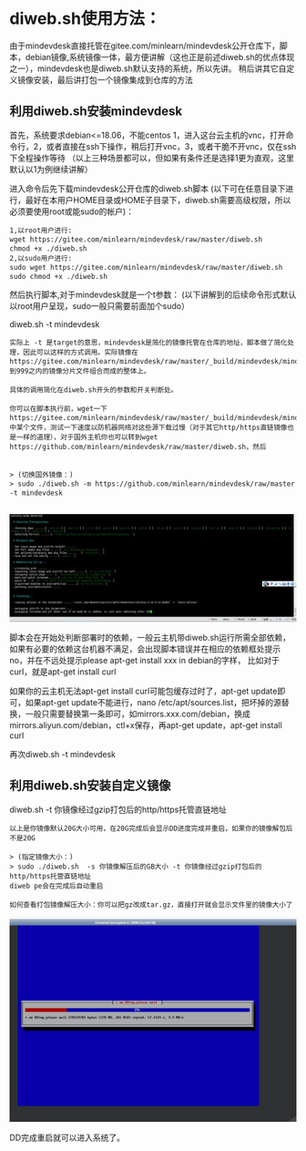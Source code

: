 
diweb.sh使用方法：
======

由于mindevdesk直接托管在gitee.com/minlearn/mindevdesk公开仓库下，脚本，debian镜像,系统镜像一体，最方便讲解（这也正是前述diweb.sh的优点体现之一），mindevdesk也是diweb.sh默认支持的系统，所以先讲。
稍后讲其它自定义镜像安装，最后讲打包一个镜像集成到仓库的方法

利用diweb.sh安装mindevdesk
------

首先，系统要求debian<=18.06，不能centos
1，进入这台云主机的vnc，打开命令行，2，或者直接在ssh下操作，稍后打开vnc，3，或者干脆不开vnc，仅在ssh下全程操作等待
（以上三种场景都可以，但如果有条件还是选择1更为直观，这里默认以1为例继续讲解）

进入命令后先下载mindevdesk公开仓库的diweb.sh脚本
(以下可在任意目录下进行，最好在本用户HOME目录或HOME子目录下，diweb.sh需要高级权限，所以必须要使用root或能sudo的帐户)：
```
1,以root用户进行: 
wget https://gitee.com/minlearn/mindevdesk/raw/master/diweb.sh
chmod +x ./diweb.sh
2,以sudo用户进行: 
sudo wget https://gitee.com/minlearn/mindevdesk/raw/master/diweb.sh
sudo chmod +x ./diweb.sh
```

然后执行脚本,对于mindevdesk就是一个t参数：
(以下讲解到的后续命令形式默认以root用户呈现，sudo一般只需要前面加个sudo）

diweb.sh -t mindevdesk


```
实际上 -t 是target的意思，mindevdesk是简化的镜像托管在仓库的地址，脚本做了简化处理，因此可以这样的方式调用。实际镜像在https://gitee.com/minlearn/mindevdesk/raw/master/_build/mindevdesk/mindevdesk_000到999之内的镜像分片文件组合而成的整体上。

具体的调用简化在diweb.sh开头的参数和开关判断处。

你可以在脚本执行前，wget一下https://gitee.com/minlearn/mindevdesk/raw/master/_build/mindevdesk/mindevdesk_中某个文件，测试一下速度以防机器网络对这些源下载过慢（对于其它http/https直链镜像也是一样的道理），对于国外主机你也可以转到wget https://github.com/minlearn/mindevdesk/raw/master/diweb.sh，然后


> (切换国外镜像：)  
> sudo ./diweb.sh -m https://github.com/minlearn/mindevdesk/raw/master -t mindevdesk


```

![](/p/32.tdl/diwebusage/rundiwebsh.jpg)

脚本会在开始处判断部署时的依赖，一般云主机带diweb.sh运行所需全部依赖，如果有必要的依赖这台机器不满足，会出现脚本错误并在相应的依赖框处提示no，并在不远处提示please apt-get install xxx in debian的字样，
比如对于curl，就是apt-get install curl

如果你的云主机无法apt-get install curl可能包缓存过时了，apt-get update即可，如果apt-get update不能进行，nano /etc/apt/sources.list，把坏掉的源替换，一般只需要替换第一条即可，如mirrors.xxx.com/debian，换成mirrors.aliyun.com/debian，ctl+x保存，再apt-get update，apt-get install curl

再次diweb.sh -t mindevdesk

利用diweb.sh安装自定义镜像
------

diweb.sh -t 你镜像经过gzip打包后的http/https托管直链地址

```
以上是你镜像默认20G大小可用，在20G完成后会显示DD进度完成并重启，如果你的镜像解包后不是20G

> (指定镜像大小：)  
> sudo ./diweb.sh  -s 你镜像解压后的GB大小 -t 你镜像经过gzip打包后的http/https托管直链地址
diweb pe会在完成后自动重启

如何查看打包镜像解压大小：你可以把gz改成tar.gz，直接打开就会显示文件里的镜像大小了

```

![](/p/32.tdl/diwebusage/rundiwebsh2.jpg)

DD完成重启就可以进入系统了。


